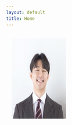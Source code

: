 ```yaml
---
layout: default
title: Home
---
```


<img style="width:150px; height:220px; float:left; padding:15px;"
src="/Photo_Jaewon Yoo.png" alt="profile picture">

